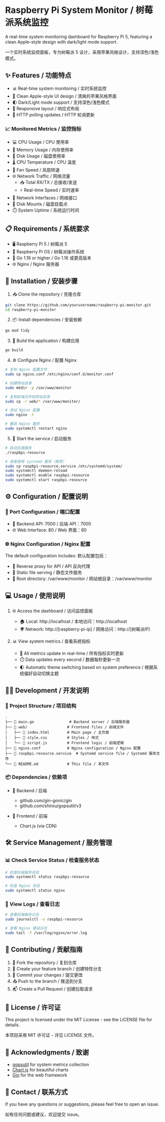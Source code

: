 # Raspberry Pi System Monitor / 树莓派系统监控

A real-time system monitoring dashboard for Raspberry Pi 5, featuring a clean Apple-style design with dark/light mode support.

一个实时系统监控面板，专为树莓派 5 设计，采用苹果风格设计，支持深色/浅色模式。

## ✨ Features / 功能特点

- 📊 Real-time system monitoring / 实时系统监控
- 🎨 Clean Apple-style UI design / 清爽的苹果风格界面
- 🌓 Dark/Light mode support / 支持深色/浅色模式
- 📱 Responsive layout / 响应式布局
- 🔄 HTTP polling updates / HTTP 轮询更新

### 📈 Monitored Metrics / 监控指标

- 💻 CPU Usage / CPU 使用率
- 🧠 Memory Usage / 内存使用率
- 💾 Disk Usage / 磁盘使用率
- 🌡️ CPU Temperature / CPU 温度
- 💨 Fan Speed / 风扇转速
- 🌐 Network Traffic / 网络流量
  - 📥 Total RX/TX / 总接收/发送
  - ⚡ Real-time Speed / 实时速率
- 🔌 Network Interfaces / 网络接口
- 📂 Disk Mounts / 磁盘挂载点
- ⏱️ System Uptime / 系统运行时间

## 📋 Requirements / 系统要求

- 🖥️ Raspberry Pi 5 / 树莓派 5
- 🐧 Raspberry Pi OS / 树莓派操作系统
- 🦫 Go 1.16 or higher / Go 1.16 或更高版本
- 🌐 Nginx / Nginx 服务器

## 🚀 Installation / 安装步骤

1. 📥 Clone the repository / 克隆仓库
```bash
git clone https://github.com/yourusername/raspberry-pi-monitor.git
cd raspberry-pi-monitor
```

2. 📦 Install dependencies / 安装依赖
```bash
go mod tidy
```

3. 🔨 Build the application / 构建应用
```bash
go build
```

4. ⚙️ Configure Nginx / 配置 Nginx
```bash
# 复制 Nginx 配置文件
sudo cp nginx.conf /etc/nginx/conf.d/monitor.conf

# 创建网站目录
sudo mkdir -p /var/www/monitor

# 复制前端文件到网站目录
sudo cp -r web/* /var/www/monitor/

# 测试 Nginx 配置
sudo nginx -t

# 重启 Nginx 服务
sudo systemctl restart nginx
```

5. 🚀 Start the service / 启动服务
```bash
# 启动后端服务
./raspbpi-resource

# 或者使用 systemd 服务（推荐）
sudo cp raspbpi-resource.service /etc/systemd/system/
sudo systemctl daemon-reload
sudo systemctl enable raspbpi-resource
sudo systemctl start raspbpi-resource
```

## ⚙️ Configuration / 配置说明

### 🔌 Port Configuration / 端口配置

- 🔧 Backend API: 7000 / 后端 API：7000
- 🌐 Web Interface: 80 / Web 界面：80

### 🌐 Nginx Configuration / Nginx 配置

The default configuration includes:
默认配置包括：

- 🔄 Reverse proxy for API / API 反向代理
- 📁 Static file serving / 静态文件服务
- 📂 Root directory: /var/www/monitor / 网站根目录：/var/www/monitor

## 💻 Usage / 使用说明

1. 🌐 Access the dashboard / 访问监控面板
   - 🏠 Local: http://localhost / 本地访问：http://localhost
   - 🌍 Network: http://[raspberry-pi-ip] / 网络访问：http://[树莓派IP]

2. 📊 View system metrics / 查看系统指标
   - 🔄 All metrics update in real-time / 所有指标实时更新
   - ⏱️ Data updates every second / 数据每秒更新一次
   - 🌓 Automatic theme switching based on system preference / 根据系统偏好自动切换主题

## 👨‍💻 Development / 开发说明

### 📁 Project Structure / 项目结构

```
.
├── 📄 main.go                # Backend server / 后端服务器
├── 📁 web/                  # Frontend files / 前端文件
│   ├── 📄 index.html        # Main page / 主页面
│   ├── 📄 style.css         # Styles / 样式
│   └── 📄 script.js         # Frontend logic / 前端逻辑
├── 📄 nginx.conf            # Nginx configuration / Nginx 配置
├── 📄 raspbpi-resource.service  # Systemd service file / Systemd 服务文件
└── 📄 README.md             # This file / 本文件
```

### 📦 Dependencies / 依赖项

- 🔧 Backend / 后端
  - github.com/gin-gonic/gin
  - github.com/shirou/gopsutil/v3

- 🎨 Frontend / 前端
  - Chart.js (via CDN)

## 🛠️ Service Management / 服务管理

### 📊 Check Service Status / 检查服务状态
```bash
# 检查后端服务状态
sudo systemctl status raspbpi-resource

# 检查 Nginx 状态
sudo systemctl status nginx
```

### 📝 View Logs / 查看日志
```bash
# 查看后端服务日志
sudo journalctl -u raspbpi-resource

# 查看 Nginx 错误日志
sudo tail -f /var/log/nginx/error.log
```

## 🤝 Contributing / 贡献指南

1. 🍴 Fork the repository / 复刻仓库
2. 🌿 Create your feature branch / 创建特性分支
3. 💾 Commit your changes / 提交更改
4. 📤 Push to the branch / 推送到分支
5. 📬 Create a Pull Request / 创建拉取请求

## 📄 License / 许可证

This project is licensed under the MIT License - see the LICENSE file for details.

本项目采用 MIT 许可证 - 详见 LICENSE 文件。

## 🙏 Acknowledgments / 致谢

- [gopsutil](https://github.com/shirou/gopsutil) for system metrics collection
- [Chart.js](https://www.chartjs.org/) for beautiful charts
- [Gin](https://gin-gonic.com/) for the web framework

## 📮 Contact / 联系方式

If you have any questions or suggestions, please feel free to open an issue.

如有任何问题或建议，欢迎提交 issue。